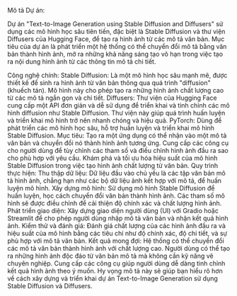 Mô tả Dự án:

Dự án "Text-to-Image Generation using Stable Diffusion and Diffusers" sử dụng các mô hình học sâu tiên tiến, đặc biệt là Stable Diffusion và thư viện Diffusers của Hugging Face, để tạo ra hình ảnh từ các mô tả văn bản. Mục tiêu của dự án là phát triển một hệ thống có thể chuyển đổi mô tả bằng văn bản thành hình ảnh, mở ra những khả năng sáng tạo vô hạn trong việc tạo ra nội dung hình ảnh từ các thông tin mô tả chi tiết.

Công nghệ chính:
Stable Diffusion: Là một mô hình học sâu mạnh mẽ, được thiết kế để sinh ra hình ảnh từ văn bản thông qua quá trình "diffusion" (khuếch tán). Mô hình này cho phép tạo ra những hình ảnh chất lượng cao từ các mô tả ngắn gọn và chi tiết.
Diffusers: Thư viện của Hugging Face cung cấp một API đơn giản và dễ sử dụng để triển khai và tinh chỉnh các mô hình diffusion như Stable Diffusion. Thư viện này giúp quá trình huấn luyện và triển khai mô hình trở nên nhanh chóng và hiệu quả.
PyTorch: Dùng để phát triển các mô hình học sâu, hỗ trợ huấn luyện và triển khai mô hình Stable Diffusion.
Mục tiêu:
Tạo ra một ứng dụng có thể nhận vào một mô tả văn bản và chuyển đổi nó thành hình ảnh tương ứng.
Cung cấp các công cụ cho người dùng để tùy chỉnh các tham số và điều chỉnh hình ảnh đầu ra sao cho phù hợp với yêu cầu.
Khám phá và tối ưu hóa hiệu suất của mô hình Stable Diffusion trong việc tạo hình ảnh chất lượng từ văn bản.
Quy trình thực hiện:
Thu thập dữ liệu: Dữ liệu đầu vào chủ yếu là các tập văn bản mô tả hình ảnh, chẳng hạn như các bộ dữ liệu ảnh kết hợp với mô tả, để huấn luyện mô hình.
Xây dựng mô hình: Sử dụng mô hình Stable Diffusion để huấn luyện, học cách chuyển đổi văn bản thành hình ảnh. Các tham số mô hình sẽ được điều chỉnh để cải thiện độ chính xác và chất lượng hình ảnh.
Phát triển giao diện: Xây dựng giao diện người dùng (UI) với Gradio hoặc Streamlit để cho phép người dùng nhập mô tả văn bản và nhận kết quả hình ảnh.
Kiểm thử và đánh giá: Đánh giá chất lượng của các hình ảnh đầu ra và hiệu suất của mô hình bằng các tiêu chí như độ chính xác, độ chi tiết, và sự phù hợp với mô tả văn bản.
Kết quả mong đợi:
Hệ thống có thể chuyển đổi các mô tả văn bản thành hình ảnh với chất lượng cao.
Người dùng có thể tạo ra những hình ảnh độc đáo từ văn bản mô tả mà không cần kỹ năng vẽ chuyên nghiệp.
Cung cấp các công cụ giúp người dùng dễ dàng tinh chỉnh kết quả hình ảnh theo ý muốn.
Hy vọng mô tả này sẽ giúp bạn hiểu rõ hơn về cách xây dựng và triển khai dự án Text-to-Image Generation sử dụng Stable Diffusion và Diffusers.
